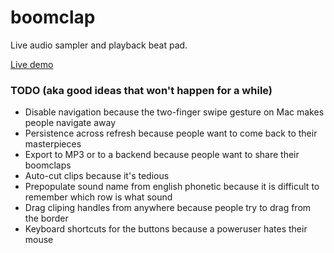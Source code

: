 boomclap
========

Live audio sampler and playback beat pad.

[Live demo](http://codef.in/boomclap)

### TODO (aka good ideas that won't happen for a while)
- Disable navigation because the two-finger swipe gesture on Mac makes people navigate away
- Persistence across refresh because people want to come back to their masterpieces
- Export to MP3 or to a backend because people want to share their boomclaps
- Auto-cut clips because it's tedious
- Prepopulate sound name from english phonetic because it is difficult to remember which row is what sound
- Drag cliping handles from anywhere because people try to drag from the border
- Keyboard shortcuts for the buttons because a poweruser hates their mouse
